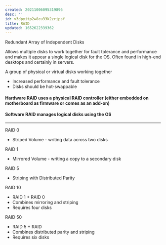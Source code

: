 ```yaml
---
created: 20211006095319896
desc: ''
id: v3dpyitp2w8cu33k2zripsf
title: RAID
updated: 1652622339362
---
```

   
Redundant Array of Independent Disks   
   
Allows multiple disks to work together for fault tolerance and performance and makes it appear a single logical disk for the OS. Often found in high-end desktops and certainly in servers.   
   
A group of physical or virtual disks working together   
   
   
- Increased performance and fault tolerance   
- Disks should be hot-swappable   
   
#### Hardware RAID uses a physical RAID controller (either embedded on motherboard as firmware or comes as an add-on)   
   
#### Software RAID manages logical disks using the OS   
   
   
---   
   
RAID 0   
   
   
- Striped Volume - writing data across two disks   
   
RAID 1   
   
   
- Mirrored Volume - writing a copy to a secondary disk   
   
RAID 5   
   
   
- Striping with Distributed Parity   
   
RAID 10   
   
   
- RAID 1 + RAID 0   
- Combines mirroring and striping   
- Requires four disks   
   
RAID 50   
   
   
- RAID 5 + RAID   
- Combines distributed parity and striping   
- Requires six disks